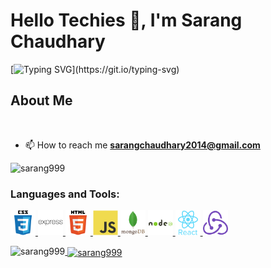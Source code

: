 # Hello Techies 👋, I'm Sarang Chaudhary

[![Typing SVG](https://readme-typing-svg.herokuapp.com?font=Architects+Daughter&color=22EBF7&size=25&center=false&lines=Tech+Enthusiast;Full+Stack+Web+Developer...)](https://git.io/typing-svg)


## About Me

</br>

- 📫 How to reach me **sarangchaudhary2014@gmail.com**


<p align="left"> <img src="https://komarev.com/ghpvc/?username=sarang999&label=Profile%20views&color=0e75b6&style=flat" alt="sarang999" /> </p>


<h3 align="left">Languages and Tools:</h3>
<p align="left"> </a> <a href="https://www.w3schools.com/css/" target="_blank"> <img src="https://raw.githubusercontent.com/devicons/devicon/master/icons/css3/css3-original-wordmark.svg" alt="css3" width="40" height="40"/> </a> <a href="https://expressjs.com" target="_blank"> <img src="https://raw.githubusercontent.com/devicons/devicon/master/icons/express/express-original-wordmark.svg" alt="express" width="40" height="40"/> </a> <a href="https://www.w3.org/html/" target="_blank"> <img src="https://raw.githubusercontent.com/devicons/devicon/master/icons/html5/html5-original-wordmark.svg" alt="html5" width="40" height="40"/> </a>  <a href="https://developer.mozilla.org/en-US/docs/Web/JavaScript" target="_blank"> <img src="https://raw.githubusercontent.com/devicons/devicon/master/icons/javascript/javascript-original.svg" alt="javascript" width="40" height="40"/> </a> <a href="https://www.mongodb.com/" target="_blank"> <img src="https://raw.githubusercontent.com/devicons/devicon/master/icons/mongodb/mongodb-original-wordmark.svg" alt="mongodb" width="40" height="40"/> </a> <a href="https://nodejs.org" target="_blank"> <img src="https://raw.githubusercontent.com/devicons/devicon/master/icons/nodejs/nodejs-original-wordmark.svg" alt="nodejs" width="40" height="40"/> </a> <a href="https://reactjs.org/" target="_blank"> <img src="https://raw.githubusercontent.com/devicons/devicon/master/icons/react/react-original-wordmark.svg" alt="react" width="40" height="40"/> </a> <a href="https://redux.js.org" target="_blank"> <img src="https://raw.githubusercontent.com/devicons/devicon/master/icons/redux/redux-original.svg" alt="redux" width="40" height="40"/> </p>

<p><img align="left" src="https://github-readme-stats.vercel.app/api/top-langs?username=sarang999&show_icons=true&locale=en&layout=compact" alt="sarang999" /></p>


<p>&nbsp;<img align="center" src="https://github-readme-stats.vercel.app/api?username=sarang999&show_icons=true&locale=en" alt="sarang999" /></p>

<!--
**sarang999/sarang999** is a ✨ _special_ ✨ repository because its `README.md` (this file) appears on your GitHub profile.

Here are some ideas to get you started:

- 🔭 I’m currently working on ...
- 🌱 I’m currently learning ...
- 👯 I’m looking to collaborate on ...
- 🤔 I’m looking for help with ...
- 💬 Ask me about ...
- 📫 How to reach me: ...
- 😄 Pronouns: ...
- ⚡ Fun fact: ...
-->
